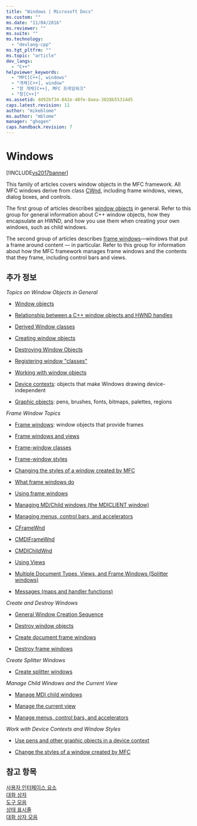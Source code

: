 ```yaml
---
title: "Windows | Microsoft Docs"
ms.custom: ""
ms.date: "11/04/2016"
ms.reviewer: ""
ms.suite: ""
ms.technology: 
  - "devlang-cpp"
ms.tgt_pltfrm: ""
ms.topic: "article"
dev_langs: 
  - "C++"
helpviewer_keywords: 
  - "MFC[C++], windows"
  - "개체[C++], window"
  - "창 개체[C++], MFC 프레임워크"
  - "창[C++]"
ms.assetid: dd92bf34-842e-40fe-8aea-3028b55314d5
caps.latest.revision: 11
author: "mikeblome"
ms.author: "mblome"
manager: "ghogen"
caps.handback.revision: 7
---
```

# Windows
[!INCLUDE[vs2017banner](../assembler/inline/includes/vs2017banner.md)]

This family of articles covers window objects in the MFC framework.  All MFC windows derive from class [CWnd](../mfc/reference/cwnd-class.md), including frame windows, views, dialog boxes, and controls.  
  
 The first group of articles describes [window objects](../mfc/window-objects.md) in general.  Refer to this group for general information about C\+\+ window objects, how they encapsulate an HWND, and how you use them when creating your own windows, such as child windows.  
  
 The second group of articles describes [frame windows](../mfc/frame-windows.md)—windows that put a frame around content — in particular.  Refer to this group for information about how the MFC framework manages frame windows and the contents that they frame, including control bars and views.  
  
## 추가 정보  
 *Topics on Window Objects in General*  
  
-   [Window objects](../mfc/window-objects.md)  
  
-   [Relationship between a C\+\+ window objects and HWND handles](../mfc/relationship-between-a-cpp-window-object-and-an-hwnd.md)  
  
-   [Derived Window classes](../mfc/derived-window-classes.md)  
  
-   [Creating window objects](../mfc/creating-windows.md)  
  
-   [Destroying Window Objects](../mfc/destroying-window-objects.md)  
  
-   [Registering window "classes"](../mfc/registering-window-classes.md)  
  
-   [Working with window objects](../mfc/working-with-window-objects.md)  
  
-   [Device contexts](../mfc/device-contexts.md): objects that make Windows drawing device\-independent  
  
-   [Graphic objects](../mfc/graphic-objects.md): pens, brushes, fonts, bitmaps, palettes, regions  
  
 *Frame Window Topics*  
  
-   [Frame windows](../mfc/frame-windows.md): window objects that provide frames  
  
-   [Frame windows and views](../mfc/frame-windows.md)  
  
-   [Frame\-window classes](../mfc/frame-window-classes.md)  
  
-   [Frame\-window styles](../mfc/frame-window-styles-cpp.md)  
  
-   [Changing the styles of a window created by MFC](../mfc/changing-the-styles-of-a-window-created-by-mfc.md)  
  
-   [What frame windows do](../mfc/what-frame-windows-do.md)  
  
-   [Using frame windows](../mfc/using-frame-windows.md)  
  
-   [Managing MD\/Child windows \(the MDICLIENT window\)](../mfc/managing-mdi-child-windows.md)  
  
-   [Managing menus, control bars, and accelerators](../mfc/managing-menus-control-bars-and-accelerators.md)  
  
-   [CFrameWnd](../mfc/reference/cframewnd-class.md)  
  
-   [CMDIFrameWnd](../mfc/reference/cmdiframewnd-class.md)  
  
-   [CMDIChildWnd](../mfc/reference/cmdichildwnd-class.md)  
  
-   [Using Views](../mfc/using-views.md)  
  
-   [Multiple Document Types, Views, and Frame Windows \(Splitter windows\)](../mfc/multiple-document-types-views-and-frame-windows.md)  
  
-   [Messages \(maps and handler functions\)](../mfc/messages.md)  
  
 *Create and Destroy Windows*  
  
-   [General Window Creation Sequence](../mfc/general-window-creation-sequence.md)  
  
-   [Destroy window objects](../mfc/destroying-window-objects.md)  
  
-   [Create document frame windows](../mfc/creating-document-frame-windows.md)  
  
-   [Destroy frame windows](../mfc/destroying-frame-windows.md)  
  
 *Create Splitter Windows*  
  
-   [Create splitter windows](../mfc/multiple-document-types-views-and-frame-windows.md)  
  
 *Manage Child Windows and the Current View*  
  
-   [Manage MDI child windows](../mfc/managing-mdi-child-windows.md)  
  
-   [Manage the current view](../mfc/managing-the-current-view.md)  
  
-   [Manage menus, control bars, and accelerators](../mfc/managing-menus-control-bars-and-accelerators.md)  
  
 *Work with Device Contexts and Window Styles*  
  
-   [Use pens and other graphic objects in a device context](../mfc/graphic-objects.md)  
  
-   [Change the styles of a window created by MFC](../mfc/changing-the-styles-of-a-window-created-by-mfc.md)  
  
## 참고 항목  
 [사용자 인터페이스 요소](../mfc/user-interface-elements-mfc.md)   
 [대화 상자](../mfc/dialog-boxes.md)   
 [도구 모음](../mfc/toolbars.md)   
 [상태 표시줄](../mfc/status-bars.md)   
 [대화 상자 모음](../mfc/dialog-bars.md)
